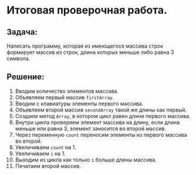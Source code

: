 # Итоговая проверочная работа.

## Задача:

Написать программу, которая из имеющегося массива строк формирует массив из строк, длина которых меньше либо равна 3 символа.

## Решение:

1. Вводим количество элементов массива.
2. Объявляем первый массив `firstArray`.
3. Вводим с клавиатуры элементы первого массива.
4. Объявляем второй массив `secondArray` такой же длины как первый.
5. Создаем метод `Array`, в котором цикл равен длине первого массива.
6. Внутри цикла проверяем элемент массива на длину, если длина меньше или равна 3, элемент заносится во второй массив.
7. Через переменную `count` переносим элементы из первого массива во второй.
8. Увеличиваем `count` на 1.
9.  Увеличиваем `i` на 1.
10. Выходим из цикла как только `i` больше длины массива.
11. Печатаем второй массив.